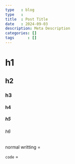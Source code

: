 ```yaml
---
type   : blog
type   : 
title  : Post Title
date   : 2024-09-03
description: Meta Description
categories: []
tags      : []
---
```


# h1
## h2
### h3
#### h4
##### h5
###### h6
normal writting = <p>
`code` = <code>
